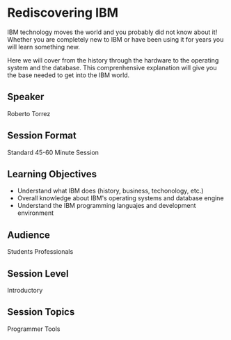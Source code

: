 # Rediscovering IBM

IBM technology moves the world and you probably did not know about it! Whether you are completely new to IBM or have been using it for years you will learn something new. 

Here we will cover from the history through the hardware to the operating system and the database. This comprenhensive explanation will give you the base needed to get into the IBM world. 

## Speaker
Roberto Torrez

## Session Format
Standard 45-60 Minute Session

## Learning Objectives
* Understand what IBM does (history, business, techonology, etc.)
* Overall knowledge about IBM's operating systems and database engine
* Understand the IBM programming languajes and development environment

## Audience
Students
Professionals

## Session Level
Introductory

## Session Topics
Programmer Tools